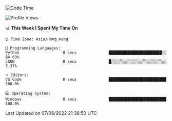 <!--START_SECTION:waka-->
![Code Time](http://img.shields.io/badge/Code%20Time-17%20hrs%2025%20mins-blue)

![Profile Views](http://img.shields.io/badge/Profile%20Views-18-blue)

📊 **This Week I Spent My Time On** 

```text
⌚︎ Time Zone: Asia/Hong_Kong

💬 Programming Languages: 
Python                   0 secs              ███████████████████████░░   94.63% 
JSON                     0 secs              █░░░░░░░░░░░░░░░░░░░░░░░░   5.37%

🔥 Editors: 
VS Code                  0 secs              █████████████████████████   100.0%

💻 Operating System: 
Windows                  0 secs              █████████████████████████   100.0%

```


 Last Updated on 07/06/2022 21:38:50 UTC
<!--END_SECTION:waka-->
